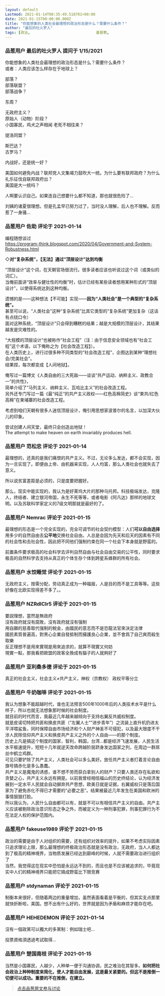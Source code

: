 ```yaml
---
layout: default
Lastmod: 2021-01-14T08:35:49.518701+00:00
date: 2021-01-15T00:00:00.000Z
title: "你能想象的人类社会最理想的政治形态是什么？需要什么条件？"
author: "最后的吐火罗人"
tags: [政治,								基督教,								共产主义,								民主与专制,								人类文明]
---
```



### 品葱用户 **最后的吐火罗人** 提问于 1/15/2021
    
你能想象的人类社会最理想的政治形态是什么？需要什么条件？  
或者：人类应该怎么样存在于地球上？  
  
  
部落？  
部落联盟？  
部落战争？  
  
东周？  
  
无政府主义？  
原始人（动物）阶段？  
小国寡民，鸡犬之声相闻 老死不相往来？  
  
提洛同盟？  
  
斯巴达？  
古罗马？  
  
内战好，还是统一好？  
  
美国如何避免内战？联邦党人文集竭力鼓吹大一统。为什么要有联邦政府？为什么礼乐征伐自联邦政府出？  
美国是大一统吗？  
  
人啊要认识自己。如果连自己想要什么都不知道，那也就很危险了...  
  
刘姨的诸夏很理想。但是孔孟早已努力过了，当时没人理解，后人也不理解。反而惹了一身骚...
    
                

### 品葱用户 **佐助** 评论于 2021-01-14
        
编程随想谈过  
https://program-think.blogspot.com/2020/04/Government-and-System-Robustness.html  
  
◇**对“复杂系统”，【无法】通过“顶层设计”达到均衡**  
  
“顶层设计”这个词，在天朝官场很流行。很多读者应该也听说过这个词（或类似的词汇）。  
当俺前面讲“效率与健壮性的均衡”时，估计已经有某些读者想用某种形式的“顶层设计”，以使得系统达到这种均衡。  
  
遗憾的是——这种想法【不可能】实现——**因为“人类社会”是一个典型的“复杂系统”。**  
甚至可以说，“人类社会”这种“复杂系统”比其它类型的“复杂系统”更加复杂（这话有点绕口令）  
面对这种系统，“顶层设计”只会得到糟糕的结果；越是大规模的顶层设计，其结果越发是灾难性的。  
  
“大规模的顶层设计”也被称作“社会工程”（注：由于信息安全领域也有“社会工程”这个术语，以下俺称之为【社会改造工程】）。  
在人类历史上，进行过很多种不同类型的“社会改造工程”，企图达到某种“理想社会/完美社会”。  
结果捏，每次都变成【人间地狱】。  
  
俺写过一篇博文《人类自由的三大死敌——谈谈“共产运动、纳粹主义、政教合一”的共性》，  
简单介绍了“马列主义、纳粹主义、瓦哈比主义”的社会改造工程。  
另外还专门写过一篇《最“纯正”的共产主义政权——红色高棉简史》谈“柬共/红色高棉”在柬埔寨的社会改造工程。  
  
考虑到咱们天朝有很多人迷信顶层设计，俺引用思想家波普尔的名言，以加深大伙儿的印象。  
  
尝试创建人间天堂，最终只会创造出地狱！  
The attempt to make heaven on earth invariably produces hell.
        
                

### 品葱用户 **范松忠** 评论于 2021-01-14
        
最理想的，还真的是我们痛恨的共产主义。不过，无论多么发达，都不会实现，因为一旦实现了。即便由上帝、由机器来实现，人人均富，那么人类社会也就失去了意义。  
  
所以说贫富差距是必须的，只是度要把握好。  
  
那么，现实中能实现的，我认为是好莱坞大片的那种乌托邦。科技极端发达，克隆人，终结者、建立银河帝国，永生不死等等，或者电影《阿凡达》那样的地球文明。以及苏联科学家定义的7级文明那就是最好的了。
        
                

### 品葱用户 **Nemrac** 评论于 2021-01-15
        
最理想的形态是一个完全实现的，完全可调节的社会契约模型：人们**可以自由选择**用多少的自然自由去**公平地**交换社会自由。人总是会因为先天和后天的因素有不同的社会性和去社会性，因此把不同他们强制约束在同一个社会下本身就是野蛮的。  
  
前置条件要求极高的社会科学去评判自然自由与社会自由交易的公平性，同时要求极高的自然科学去支持从真正的个体生存个体到跨星系蜂群的所有社会。
        
                

### 品葱用户 **水饺睡觉** 评论于 2021-01-15
        
无政府主义，按需分配，劳动真正成为一种福报，人是目的而不是工具等等。这些好像在北欧实现得差不多了。。
        
                

### 品葱用户 **NZRdlClr5** 评论于 2021-01-15
        
要説理想，當然是無政府  
沒有政府就沒有腐敗，沒有政府就沒有强制  
用自願的慈善取代强制的稅金，由國民的意志而不是恐龍法官來決定法律  
國民素質普遍高，對黑心企業自發抵制而擁護良心企業，並不會爲了自己爽而殺生取樂  
反正理想不是用來實現是用來追求的，就算不現實又何妨  
現實一點，那我看把歐盟的政客全換成有腦子的人就夠好了
        
                

### 品葱用户 **亚利桑多德** 评论于 2021-01-15
        
真正的社会主义，社会主义≠共产主义，神权（宗教权） 政权平等分立
        
                

### 品葱用户 **牛奶咖啡** 评论于 2021-01-15
        
我认为想象不能超越时代，谁也无法预言500年1000年后的人类技术水平是什么样子，所以也就无法想象那时候的社会制度。  
就目前的时代而言，我最近几年越来越倾向于支持右翼反共威权制度。  
就是皮诺切特把共匪和换皮共匪（“左翼人士”“进步青年”）之流装上直升机扔进太平洋喂鲨鱼，同时保障自由市场经济和个人财产神圣不可侵犯，以及最大限度不干涉人民除信仰共产主义和换皮共产主义之外的个人自由——的那个制度。  
历史上凡是搞这个制度的国家，智利，韩国，台湾…都是经济飞速发展，人民生活水平极速提升，短短十几年就逆天改命跨越阶层跻身发达国家之列，在周边一群屌丝中鹤立鸡群。  
可见只要铲除了共产主义，人类社会可以多么美好。放任共产主义者打着言论自由旗号搞赤化是多么愚蠢。  
共产主义是魔鬼的诱惑，谁不想不劳而获白拿别人的财产？只要人类还存在私欲和贪婪之心，共产主义永远有拥趸。以前我曾经相信福山的历史终结论，认为经济发展到一定水平人民就会自动摒弃共产思想，欧美日就是证据，右翼威权只是落后国家为了避免赤化不得已才需要的“必要之恶”。结果被最近几年发生在美国和欧洲的事情狠狠打脸。  
所以我认为，人民什么自由都可以有，就是不可以有相信共产主义的自由。共产主义应该被剔除政治意识形态之争之外，而被定义为一种刑事犯罪，刑事犯罪行为不在法定人权的保护范围内。
        
                

### 品葱用户 **fakeuse1989** 评论于 2021-01-15
        
政治的需要是由于人对组织的需要，还有组织对效率的提升，如果不考虑实际因素只追求理论上限，那么最理想的终极政治形态就是没有政治，无政府，当人人都达到了极高的精神境界，当物质发展已经达到巅峰的时候，人就不需要政治进行组织了  
当然，我觉得这在现实中恐怕是永远达不到的，而且也是不应该被追求的，毕竟现实中人们的精神境界只能把它搞成野蛮比下限竞赛
        
                

### 品葱用户 **stdynaman** 评论于 2021-01-15
        
制衡本来很好，但随着两边的重量增加，虽然表面看着是平衡的，但其实支点那里就快折断啦，美国。想不出有什么好的，世界就是因为矛盾和麻烦才能存在吧。
        
                

### 品葱用户 **HEHEDEMON** 评论于 2021-01-14
        
沒有一個政黨可以獨大的多黨制：例如瑞士吧...  
  
投票資格須透過考試取得...
        
                

### 品葱用户 **楚国南枝** 评论于 2021-01-15
        
当然是小国寡民，人越少，人种单一便于沟通协调，民之难治在其智多。**如何把社会政治上种种制度来简化，使人才能自由发展，这是最关紧要的。但这不是推倒一切便可以成功。重要的不在推倒，在建立。**
        
                





> [点击品葱原文参与讨论](https://pincong.rocks/question/35544)

